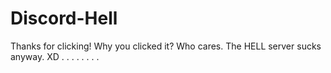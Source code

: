 # Discord-Hell
Thanks for clicking! Why you clicked it? Who cares. The HELL server sucks anyway. XD
.
.
.
.
.
.
.
.
